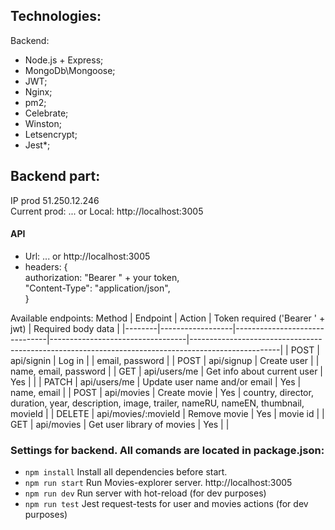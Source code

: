 ## Technologies:

Backend:

- Node.js + Express;
- MongoDb\Mongoose;
- JWT;
- Nginx;
- pm2;
- Celebrate;
- Winston;
- Letsencrypt;
- Jest\*;

## Backend part:

IP prod 51.250.12.246  
Current prod: ... 
or
Local: http://localhost:3005

#### API

- Url: ... or http://localhost:3005
- headers: {  
   authorization: "Bearer " + your token,  
   "Content-Type": "application/json",  
  }

Available endpoints:
Method | Endpoint | Action | Token required ('Bearer ' + jwt) | Required body data |
|--------|------------------|-------------------------------|----------------------------------|----------------------------------------------------------------------------------------------------|
| POST | api/signin | Log in | | email, password |
| POST | api/signup | Create user | | name, email, password |
| GET | api/users/me | Get info about current user | Yes | |
| PATCH | api/users/me | Update user name and/or email | Yes | name, email |
| POST | api/movies | Create movie | Yes | country, director, duration, year, description, image, trailer, nameRU, nameEN, thumbnail, movieId |
| DELETE | api/movies/:movieId | Remove movie | Yes | movie id |
| GET | api/movies | Get user library of movies | Yes | |


### Settings for backend. All comands are located in package.json:

- `npm install` Install all dependencies before start.
- `npm run start` Run Movies-explorer server. http://localhost:3005
- `npm run dev` Run server with hot-reload (for dev purposes)
- `npm run test` Jest request-tests for user and movies actions (for dev purposes)
